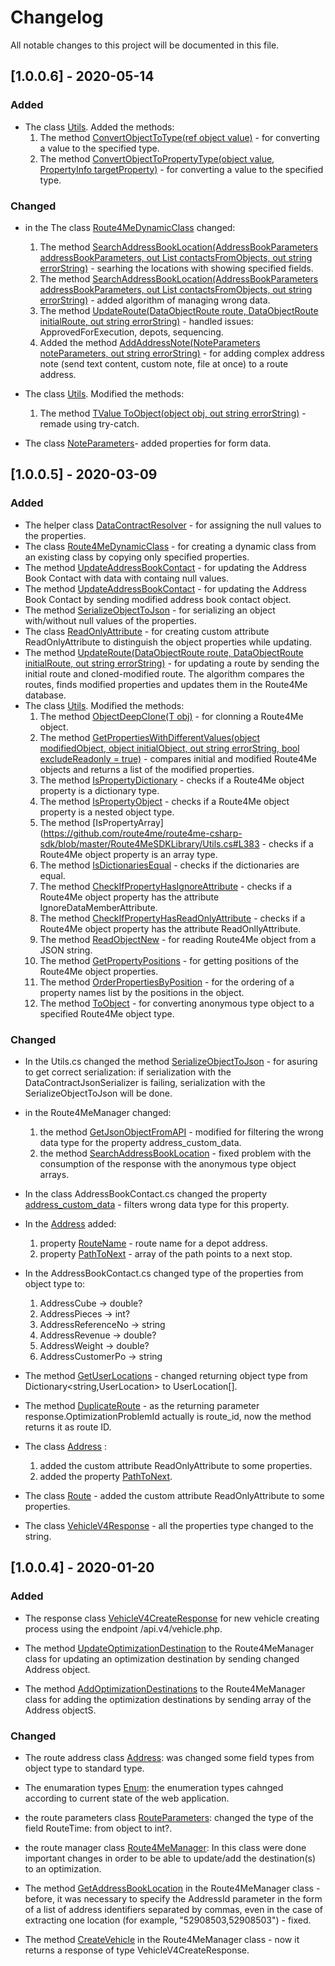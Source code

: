 # Changelog
All notable changes to this project will be documented in this file.

## [1.0.0.6] - 2020-05-14

### Added

- The class [Utils](https://github.com/route4me/route4me-csharp-sdk/blob/master/Route4MeSDKLibrary/Utils.cs). Added the methods:
	1. The method [ConvertObjectToType<T>(ref object value)](https://github.com/route4me/route4me-csharp-sdk/blob/master/Route4MeSDKLibrary/Utils.cs#L584) - for converting a value to the specified type.
	2. The method [ConvertObjectToPropertyType(object value, PropertyInfo targetProperty)](https://github.com/route4me/route4me-csharp-sdk/blob/master/Route4MeSDKLibrary/Utils.cs#L683) - for converting a value to the specified type.
	

### Changed

- in the The class [Route4MeDynamicClass](https://github.com/route4me/route4me-csharp-sdk/blob/master/Route4MeSDKLibrary/DataTypes/Route4MeDynamicClass.cs) changed:
	1. The method [SearchAddressBookLocation(AddressBookParameters addressBookParameters, out List<AddressBookContact> contactsFromObjects, out string errorString)](https://github.com/route4me/route4me-csharp-sdk/blob/master/Route4MeSDKLibrary/Route4MeManager.cs#L2383) - searhing the locations with showing specified fields.
	2. The method [SearchAddressBookLocation(AddressBookParameters addressBookParameters, out List<AddressBookContact> contactsFromObjects, out string errorString)](https://github.com/route4me/route4me-csharp-sdk/blob/master/Route4MeSDKLibrary/Route4MeManager.cs#L2383) - added algorithm of managing wrong data.
	3. The method [UpdateRoute(DataObjectRoute route, DataObjectRoute initialRoute, out string errorString)](https://github.com/route4me/route4me-csharp-sdk/blob/master/Route4MeSDKLibrary/Route4MeManager.cs#L395) - handled issues: ApprovedForExecution, depots, sequencing.
	4. Added the method [AddAddressNote(NoteParameters noteParameters, out string errorString)](https://github.com/route4me/route4me-csharp-sdk/blob/master/Route4MeSDKLibrary/Route4MeManager.cs#L1593) - for adding complex address note (send text content, custom note, file at once) to a route address.
	
- The class [Utils](https://github.com/route4me/route4me-csharp-sdk/blob/master/Route4MeSDKLibrary/Utils.cs). Modified the methods:
    1. The method [TValue ToObject<TValue>(object obj, out string errorString)](https://github.com/route4me/route4me-csharp-sdk/blob/master/Route4MeSDKLibrary/Utils.cs#L556) - remade using try-catch.
- The class [NoteParameters](https://github.com/route4me/route4me-csharp-sdk/blob/master/Route4MeSDKLibrary/QueryTypes/NoteParameters.cs)- added properties for form data.



## [1.0.0.5] - 2020-03-09

### Added

- The helper class [DataContractResolver](https://github.com/route4me/route4me-csharp-sdk/blob/master/Route4MeSDKLibrary/DataContractResolver.cs) - for assigning the null values to the properties.
- The class [Route4MeDynamicClass](https://github.com/route4me/route4me-csharp-sdk/blob/master/Route4MeSDKLibrary/DataTypes/Route4MeDynamicClass.cs) - for creating a dynamic class from an existing class by copying only specified properties.
- The method [UpdateAddressBookContact](https://github.com/route4me/route4me-csharp-sdk/blob/master/Route4MeSDKLibrary/Route4MeManager.cs#L2330) - for updating the Address Book Contact with data with containg null values.
- The method [UpdateAddressBookContact](https://github.com/route4me/route4me-csharp-sdk/blob/master/Route4MeSDKLibrary/Route4MeManager.cs#L2358) - for updating the Address Book Contact by sending modified address book contact object.
- The method [SerializeObjectToJson](https://github.com/route4me/route4me-csharp-sdk/blob/master/Route4MeSDKLibrary/Utils.cs#L125) - for serializing an object with/without null values of the properties.
- The class [ReadOnlyAttribute](https://github.com/route4me/route4me-csharp-sdk/blob/master/Route4MeSDKLibrary/DataTypes/ReadOnlyAttribute.cs) - for creating custom attribute ReadOnlyAttribute to distinguish the object properties while updating.
- The method [UpdateRoute(DataObjectRoute route, DataObjectRoute initialRoute, out string errorString)](https://github.com/route4me/route4me-csharp-sdk/blob/master/Route4MeSDKLibrary/Route4MeManager.cs#L377) - for updating a route by sending the initial route and cloned-modified route. The algorithm compares the routes, finds modified properties and updates them in the Route4Me database.
- The class [Utils](https://github.com/route4me/route4me-csharp-sdk/blob/master/Route4MeSDKLibrary/Utils.cs). Modified the methods:
    1. The method [ObjectDeepClone<T>(T obj)](https://github.com/route4me/route4me-csharp-sdk/blob/master/Route4MeSDKLibrary/Utils.cs#L194) - for clonning a Route4Me object.
	2. The method [GetPropertiesWithDifferentValues(object modifiedObject, object initialObject, out string errorString, bool excludeReadonly = true)](https://github.com/route4me/route4me-csharp-sdk/blob/master/Route4MeSDKLibrary/Utils.cs#L228) - compares initial and modified Route4Me objects and returns a list of the modified properties.
	3. The method [IsPropertyDictionary](https://github.com/route4me/route4me-csharp-sdk/blob/master/Route4MeSDKLibrary/Utils.cs#L346) - checks if a Route4Me object property is a dictionary type.
	4. The method [IsPropertyObject](https://github.com/route4me/route4me-csharp-sdk/blob/master/Route4MeSDKLibrary/Utils.cs#L361) - checks if a Route4Me object property is a nested object type.
	5. The method [IsPropertyArray](https://github.com/route4me/route4me-csharp-sdk/blob/master/Route4MeSDKLibrary/Utils.cs#L383 - checks if a Route4Me object property is an array type.
	6. The method [IsDictionariesEqual](https://github.com/route4me/route4me-csharp-sdk/blob/master/Route4MeSDKLibrary/Utils.cs#L396) - checks if the dictionaries are equal.
	7. The method [CheckIfPropertyHasIgnoreAttribute](https://github.com/route4me/route4me-csharp-sdk/blob/master/Route4MeSDKLibrary/Utils.cs#L442) - checks if a Route4Me object property has the attribute IgnoreDataMemberAttribute.
	8. The method [CheckIfPropertyHasReadOnlyAttribute](https://github.com/route4me/route4me-csharp-sdk/blob/master/Route4MeSDKLibrary/Utils.cs#L454) - checks if a Route4Me object property has the attribute ReadOnllyAttribute.
	9. The method [ReadObjectNew<T>](https://github.com/route4me/route4me-csharp-sdk/blob/master/Route4MeSDKLibrary/Utils.cs) - for reading Route4Me object from a JSON string.
	10. The method [GetPropertyPositions<T>](https://github.com/route4me/route4me-csharp-sdk/blob/master/Route4MeSDKLibrary/Utils.cs#L472) - for getting positions of the Route4Me object properties.
	11. The method [OrderPropertiesByPosition<T>](https://github.com/route4me/route4me-csharp-sdk/blob/master/Route4MeSDKLibrary/Utils.cs#L491) - for the ordering of a property names list by the positions in the object.
	12. The method [ToObject<TValue>](https://github.com/route4me/route4me-csharp-sdk/blob/master/Route4MeSDKLibrary/Utils.cs#L524) - for converting anonymous type object to a specified Route4Me object type.

### Changed

- In the Utils.cs changed the method [SerializeObjectToJson](https://github.com/route4me/route4me-csharp-sdk/blob/master/Route4MeSDKLibrary/Utils.cs#L89) - for asuring to get correct serialization: if serialization with the DataContractJsonSerializer is failing, serialization with the SerializeObjectToJson will be done.
- in the Route4MeManager changed:
    1. the method [GetJsonObjectFromAPI](https://github.com/route4me/route4me-csharp-sdk/blob/master/Route4MeSDKLibrary/Route4MeManager.cs#L3774) - modified for filtering the wrong data type for the property address_custom_data.
	2. the method [SearchAddressBookLocation](https://github.com/route4me/route4me-csharp-sdk/blob/master/Route4MeSDKLibrary/Route4MeManager.cs#L2224) - fixed problem with the consumption of the response with the anonymous type object arrays.
- In the class AddressBookContact.cs changed the property [address_custom_data](https://github.com/route4me/route4me-csharp-sdk/blob/master/Route4MeSDKLibrary/DataTypes/AddressBookContact.cs#L165) - filters wrong data type for this property.
- In the [Address](https://github.com/route4me/route4me-csharp-sdk/blob/master/Route4MeSDKLibrary/DataTypes/Address.cs) added:
	1. property [RouteName](https://github.com/route4me/route4me-csharp-sdk/blob/master/Route4MeSDKLibrary/DataTypes/Address.cs#L112) - route name for a depot address.
	2. property [PathToNext](https://github.com/route4me/route4me-csharp-sdk/blob/master/Route4MeSDKLibrary/DataTypes/Address.cs#L454) - array of the path points to a next stop.
- In the AddressBookContact.cs changed type of the properties from object type to:
	1. AddressCube -> double?
	2. AddressPieces -> int?
	3. AddressReferenceNo -> string
	4. AddressRevenue -> double?
	5. AddressWeight -> double?
	6. AddressCustomerPo -> string
	
- The method [GetUserLocations](https://github.com/route4me/route4me-csharp-sdk/blob/master/Route4MeSDKLibrary/Route4MeManager.cs#L1100) - changed returning object type from Dictionary<string,UserLocation> to UserLocation[].
- The method [DuplicateRoute](https://github.com/route4me/route4me-csharp-sdk/blob/master/Route4MeSDKLibrary/Route4MeManager.cs#L479) - as the returning parameter response.OptimizationProblemId actually is route_id, now the method returns it as route ID.
- The class [Address](https://github.com/route4me/route4me-csharp-sdk/blob/master/Route4MeSDKLibrary/DataTypes/Address.cs) :
    1. added the custom attribute ReadOnlyAttribute to some properties.
	2. added the property [PathToNext](https://github.com/route4me/route4me-csharp-sdk/blob/master/Route4MeSDKLibrary/DataTypes/Address.cs#L454).
- The class [Route](https://github.com/route4me/route4me-csharp-sdk/blob/master/Route4MeSDKLibrary/DataTypes/Route.cs) - added the custom attribute ReadOnlyAttribute to some properties.
- The class [VehicleV4Response](https://github.com/route4me/route4me-csharp-sdk/blob/master/Route4MeSDKLibrary/DataTypes/VehicleV4Response.cs) - all the properties type changed to the string.


## [1.0.0.4] - 2020-01-20

### Added

- The response class [VehicleV4CreateResponse](https://github.com/route4me/route4me-csharp-sdk/blob/master/Route4MeSDKLibrary/DataTypes/VehicleV4CreateResponse.cs) for new vehicle creating process using the endpoint /api.v4/vehicle.php.

- The method [UpdateOptimizationDestination](https://github.com/route4me/route4me-csharp-sdk/blob/master/Route4MeSDKLibrary/Route4MeManager.cs#L974) to the Route4MeManager class for updating an optimization destination by sending changed Address object.

- The method [AddOptimizationDestinations](https://github.com/route4me/route4me-csharp-sdk/blob/master/Route4MeSDKLibrary/Route4MeManager.cs#L1841) to the Route4MeManager class for adding the optimization destinations by sending array of the Address objectS.

### Changed

- The route address class [Address](https://github.com/route4me/route4me-csharp-sdk/blob/master/Route4MeSDKLibrary/DataTypes/Address.cs): was changed some field types from object type to standard type.

- The enumaration types [Enum](https://github.com/route4me/route4me-csharp-sdk/blob/master/Route4MeSDKLibrary/DataTypes/Enums.cs): the enumeration types cahnged according to current state of the web application.

- the route parameters class [RouteParameters](https://github.com/route4me/route4me-csharp-sdk/blob/master/Route4MeSDKLibrary/DataTypes/RouteParameters.cs): changed the type of the field RouteTime: from object to int?.

- the route manager class [Route4MeManager](https://github.com/route4me/route4me-csharp-sdk/blob/master/Route4MeSDKLibrary/Route4MeManager.cs): In this class were done important changes in order to be able to update/add the destination(s) to an optimization.

- The method [GetAddressBookLocation](https://github.com/route4me/route4me-csharp-sdk/blob/master/Route4MeSDKLibrary/Route4MeManager.cs#L2152) in the Route4MeManager class - before, it was necessary to specify the AddressId parameter in the form of a list of address identifiers separated by commas, even in the case of extracting one location (for example, "52908503,52908503") - fixed.

- The method [CreateVehicle](LL) in the Route4MeManager class - now it returns a response of type VehicleV4CreateResponse.
